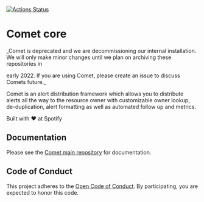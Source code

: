 [![Actions Status](https://github.com/spotify/comet-core/workflows/comet-core%20CI/badge.svg)](https://github.com/spotify/comet-core/actions)

# Comet core

_Comet is deprecated and we are decommissioning our internal installation. We
will only make minor changes until we plan on archiving these repositories in

early 2022. If you are using Comet, please create an issue to discuss Comets
future._

Comet is an alert distribution framework which allows you to distribute alerts
all the way to the resource owner with customizable owner lookup,
de-duplication, alert formatting as well as automated follow up and metrics.

Built with ❤️ at Spotify

## Documentation

Please see the [Comet main repository](https://github.com/spotify/comet) for
documentation.

## Code of Conduct

This project adheres to the [Open Code of Conduct][code-of-conduct]. By
participating, you are expected to honor this code.

[code-of-conduct]: https://github.com/spotify/code-of-conduct/blob/master/code-of-conduct.md

